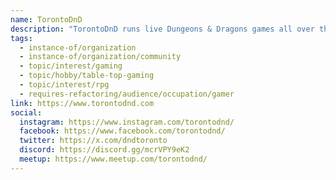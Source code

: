 ```yaml
---
name: TorontoDnD
description: "TorontoDnD runs live Dungeons & Dragons games all over the city for players of all experience levels. The community hosts public events at venues across Toronto, offers private home sessions with professional Game Masters, and maintains an active Discord server. Whether you're new to the game or a seasoned player, TorontoDnD provides an inclusive, friendly, and judgement-free environment to play D&D 5e."
tags:
  - instance-of/organization
  - instance-of/organization/community
  - topic/interest/gaming
  - topic/hobby/table-top-gaming
  - topic/interest/rpg
  - requires-refactoring/audience/occupation/gamer
link: https://www.torontodnd.com
social:
  instagram: https://www.instagram.com/torontodnd/
  facebook: https://www.facebook.com/torontodnd/
  twitter: https://x.com/dndtoronto
  discord: https://discord.gg/mcrVPY9eK2
  meetup: https://www.meetup.com/torontodnd/
---
```

